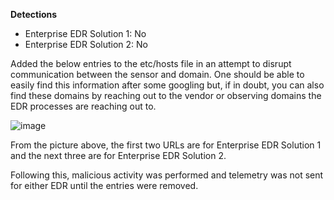 **Detections**
* Enterprise EDR Solution 1: No
* Enterprise EDR Solution 2: No

Added the below entries to the etc/hosts file in an attempt to disrupt communication between the sensor and domain. One should be able to easily find this information after some googling but, if in doubt, you can also find these domains by reaching out to the vendor or observing domains the EDR processes are reaching out to.

![image](https://github.com/lawrence737/EDR-YARA-Testing/assets/82233556/11d09f7d-bab5-4044-81c8-15063db616e2)

From the picture above, the first two URLs are for Enterprise EDR Solution 1 and the next three are for Enterprise EDR Solution 2.

Following this, malicious activity was performed and telemetry was not sent for either EDR until the entries were removed.
